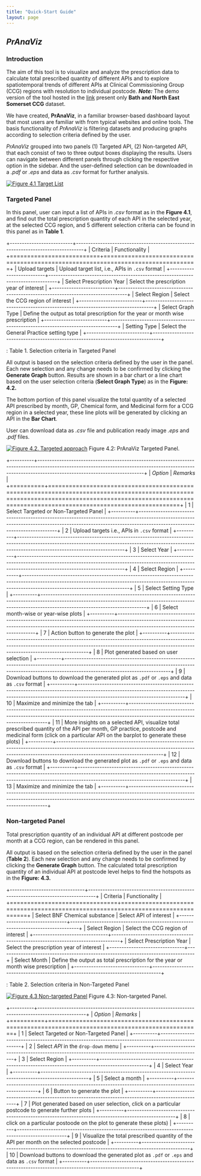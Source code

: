 ```yaml
---
title: "Quick-Start Guide"
layout: page
---
```


## *PrAnaViz*

### Introduction

The aim of this tool is to visualize and analyze the prescription data to calculate total prescribed quantity of different APIs and to explore spatiotemporal trends of different APIs at Clinical Commissioning Group (CCG) regions with resolution to individual postcode. ***Note:*** The demo version of the tool hosted in the [link](http://51.141.234.162/shiny/pranaviz/ "PrAnaViz Demo") present only **Bath and North East Somerset CCG** dataset.

We have created, **PrAnaViz**, in a familiar browser-based dashboard layout that most users are familiar with from typical websites and online tools. The basis functionality of *PrAnaViz* is filtering datasets and producing graphs according to selection criteria defined by the user.

*PrAnaViz* grouped into two panels (1) Targeted API, (2) Non-targeted API, that each consist of two to three output boxes displaying the results. Users can navigate between different panels through clicking the respective option in the sidebar. And the user-defined selection can be downloaded in a *.pdf* or *.eps* and data as *.csv* format for further analysis.

[![Figure 4.1 Target List](/img/target_list.PNG "Figure 4.1 Target List")](Figure%204.1)

### Targeted Panel

In this panel, user can input a list of APIs in *.csv* format as in the **Figure 4.1**, and find out the total prescription quantity of each API in the selected year, at the selected CCG region, and 5 different selection criteria can be found in this panel as in **Table 1**.

+--------------------------+---------------------------------------------------------------------------------+
| Criteria                 | Functionality                                                                   |
+==========================+=================================================================================+
| Upload targets           | Upload target list, i.e., APIs in `.csv` format                                 |
+--------------------------+---------------------------------------------------------------------------------+
| Select Prescription Year | Select the prescription year of interest                                        |
+--------------------------+---------------------------------------------------------------------------------+
| Select Region            | Select the CCG region of interest                                               |
+--------------------------+---------------------------------------------------------------------------------+
| Select Graph Type        | Define the output as total prescription for the year or month wise prescription |
+--------------------------+---------------------------------------------------------------------------------+
| Setting Type             | Select the General Practice setting type                                        |
+--------------------------+---------------------------------------------------------------------------------+

: Table 1. Selection criteria in Targeted Panel

All output is based on the selection criteria defined by the user in the panel. Each new selection and any change needs to be confirmed by clicking the **Generate Graph** button. Results are shown in a bar chart or a line chart based on the user selection criteria (**Select Graph Type**) as in the **Figure: 4.2.**

The bottom portion of this panel visualize the total quantity of a selected API prescribed by month, GP, Chemical form, and Medicinal form for a CCG region in a selected year, these line plots will be generated by clicking an API in the **Bar Chart**.

User can download data as *.csv* file and publication ready image *.eps* and *.pdf* files.

[![Figure 4.2. Targeted approach](/img/targeted_01.png)](Figure%204.2.) Figure 4.2: PrAnaViz Targeted Panel.

+----------+--------------------------------------------------------------------------------------------------------------------------------------------------------------------------------------------------------+
| *Option* | *Remarks*                                                                                                                                                                                              |
+==========+========================================================================================================================================================================================================+
| 1        | Select Targeted or Non-Targeted Panel                                                                                                                                                                  |
+----------+--------------------------------------------------------------------------------------------------------------------------------------------------------------------------------------------------------+
| 2        | Upload targets i.e., APIs in `.csv` format                                                                                                                                                             |
+----------+--------------------------------------------------------------------------------------------------------------------------------------------------------------------------------------------------------+
| 3        | Select Year                                                                                                                                                                                            |
+----------+--------------------------------------------------------------------------------------------------------------------------------------------------------------------------------------------------------+
| 4        | Select Region                                                                                                                                                                                          |
+----------+--------------------------------------------------------------------------------------------------------------------------------------------------------------------------------------------------------+
| 5        | Select Setting Type                                                                                                                                                                                    |
+----------+--------------------------------------------------------------------------------------------------------------------------------------------------------------------------------------------------------+
| 6        | Select month-wise or year-wise plots                                                                                                                                                                   |
+----------+--------------------------------------------------------------------------------------------------------------------------------------------------------------------------------------------------------+
| 7        | Action button to generate the plot                                                                                                                                                                     |
+----------+--------------------------------------------------------------------------------------------------------------------------------------------------------------------------------------------------------+
| 8        | Plot generated based on user selection                                                                                                                                                                 |
+----------+--------------------------------------------------------------------------------------------------------------------------------------------------------------------------------------------------------+
| 9        | Download buttons to download the generated plot as `.pdf` or `.eps` and data as `.csv` format                                                                                                          |
+----------+--------------------------------------------------------------------------------------------------------------------------------------------------------------------------------------------------------+
| 10       | Maximize and minimize the tab                                                                                                                                                                          |
+----------+--------------------------------------------------------------------------------------------------------------------------------------------------------------------------------------------------------+
| 11       | More insights on a selected API, visualize total prescribed quantity of the API per month, GP practice, postcode and medicinal form (click on a particular API on the barplot to generate these plots) |
+----------+--------------------------------------------------------------------------------------------------------------------------------------------------------------------------------------------------------+
| 12       | Download buttons to download the generated plot as `.pdf` or `.eps` and data as `.csv` format                                                                                                          |
+----------+--------------------------------------------------------------------------------------------------------------------------------------------------------------------------------------------------------+
| 13       | Maximize and minimize the tab                                                                                                                                                                          |
+----------+--------------------------------------------------------------------------------------------------------------------------------------------------------------------------------------------------------+

### Non-targeted Panel

Total prescription quantity of an individual API at different postcode per month at a CCG region, can be rendered in this panel.

All output is based on the selection criteria defined by the user in the panel (**Table 2**). Each new selection and any change needs to be confirmed by clicking the **Generate Graph** button. The calculated total prescription quantity of an individual API at postcode level helps to find the hotspots as in the **Figure: 4.3.**

+-------------------------------+---------------------------------------------------------------------------------+
| Criteria                      | Functionality                                                                   |
+===============================+=================================================================================+
| Select BNF Chemical substance | Select API of interest                                                          |
+-------------------------------+---------------------------------------------------------------------------------+
| Select Region                 | Select the CCG region of interest                                               |
+-------------------------------+---------------------------------------------------------------------------------+
| Select Prescription Year      | Select the prescription year of interest                                        |
+-------------------------------+---------------------------------------------------------------------------------+
| Select Month                  | Define the output as total prescription for the year or month wise prescription |
+-------------------------------+---------------------------------------------------------------------------------+

: Table 2. Selection criteria in Non-Targeted Panel

[![Figure 4.3 Non-targeted Panel](/img/non_targeted_01.png "Non-targeted Panel")](Figure%204.3) Figure 4.3: Non-targeted Panel.

+----------+--------------------------------------------------------------------------------------------------+
| *Option* | *Remarks*                                                                                        |
+==========+==================================================================================================+
| 1        | Select Targeted or Non-Targeted Panel                                                            |
+----------+--------------------------------------------------------------------------------------------------+
| 2        | Select *API* in the `drop-down` menu                                                             |
+----------+--------------------------------------------------------------------------------------------------+
| 3        | Select Region                                                                                    |
+----------+--------------------------------------------------------------------------------------------------+
| 4        | Select Year                                                                                      |
+----------+--------------------------------------------------------------------------------------------------+
| 5        | Select a month                                                                                   |
+----------+--------------------------------------------------------------------------------------------------+
| 6        | Button to generate the plot                                                                      |
+----------+--------------------------------------------------------------------------------------------------+
| 7        | Plot generated based on user selection, click on a particular postcode to generate further plots |
+----------+--------------------------------------------------------------------------------------------------+
| 8        | click on a particular postoode on the plot to generate these plots)                              |
+----------+--------------------------------------------------------------------------------------------------+
| 9        | Visualize the total prescribed quantity of the API per month on the selected postcode            |
+----------+--------------------------------------------------------------------------------------------------+
| 10       | Download buttons to download the generated plot as `.pdf` or `.eps` and data as `.csv` format    |
+----------+--------------------------------------------------------------------------------------------------+
